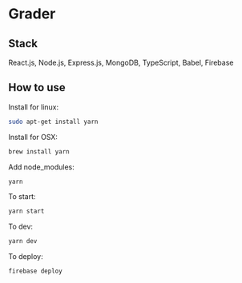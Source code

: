 # Grader

## Stack
React.js, Node.js, Express.js, MongoDB, TypeScript, Babel, Firebase

## How to use

Install for linux:

```bash
sudo apt-get install yarn
```

Install for OSX:

```bash
brew install yarn
```

Add node_modules:

```bash
yarn 
```

To start:

```bash
yarn start
```

To dev:

```bash
yarn dev
```

To deploy:

```bash
firebase deploy
```
